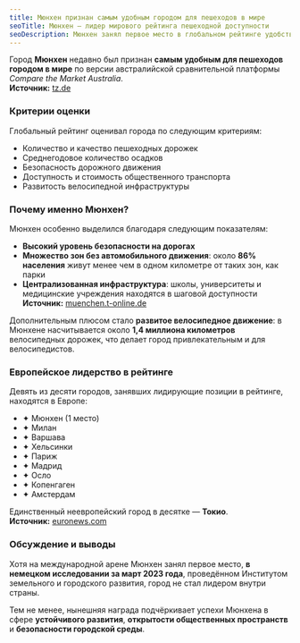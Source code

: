 ```yaml
---
title: Мюнхен признан самым удобным городом для пешеходов в мире
seoTitle: Мюнхен — лидер мирового рейтинга пешеходной доступности
seoDescription: Мюнхен занял первое место в глобальном рейтинге удобства для пешеходов
---
```


Город **Мюнхен** недавно был признан **самым удобным для пешеходов городом в мире** по версии австралийской сравнительной платформы *Compare the Market Australia*.  
**Источник:** [tz.de](https://www.tz.de/muenchen/stadt/stadt-der-welt-muenchen-gewinnt-fussgaengerfreundlichste-92998238.html?utm_source=chatgpt.com)

### Критерии оценки

Глобальный рейтинг оценивал города по следующим критериям:

- Количество и качество пешеходных дорожек  
- Среднегодовое количество осадков  
- Безопасность дорожного движения  
- Доступность и стоимость общественного транспорта  
- Развитость велосипедной инфраструктуры  

### Почему именно Мюнхен?

Мюнхен особенно выделился благодаря следующим показателям:

- **Высокий уровень безопасности на дорогах**
- **Множество зон без автомобильного движения**: около **86% населения** живут менее чем в одном километре от таких зон, как парки  
- **Централизованная инфраструктура**: школы, университеты и медицинские учреждения находятся в шаговой доступности  
**Источник:** [muenchen.t-online.de](https://muenchen.t-online.de/region/muenchen/id_100388430/muenchen-ist-fussgaengerfreundlichste-stadt-der-welt-aus-diesen-gruenden.html?utm_source=chatgpt.com)

Дополнительным плюсом стало **развитое велосипедное движение**: в Мюнхене насчитывается около **1,4 миллиона километров** велосипедных дорожек, что делает город привлекательным и для велосипедистов.  

### Европейское лидерство в рейтинге

Девять из десяти городов, занявших лидирующие позиции в рейтинге, находятся в Европе:

- ✦ Мюнхен (1 место)  
- ✦ Милан  
- ✦ Варшава  
- ✦ Хельсинки  
- ✦ Париж  
- ✦ Мадрид  
- ✦ Осло  
- ✦ Копенгаген  
- ✦ Амстердам  

Единственный неевропейский город в десятке — **Токио**.  
**Источник:** [euronews.com](https://www.euronews.com/travel/2024/04/12/nine-out-of-10-of-the-worlds-most-walkable-cities-are-in-europe-does-yours-make-the-cut?utm_source=chatgpt.com)

### Обсуждение и выводы

Хотя на международной арене Мюнхен занял первое место, **в немецком исследовании за март 2023 года**, проведённом Институтом земельного и городского развития, город не стал лидером внутри страны.  

Тем не менее, нынешняя награда подчёркивает успехи Мюнхена в сфере **устойчивого развития**, **открытости общественных пространств** и **безопасности городской среды**.

